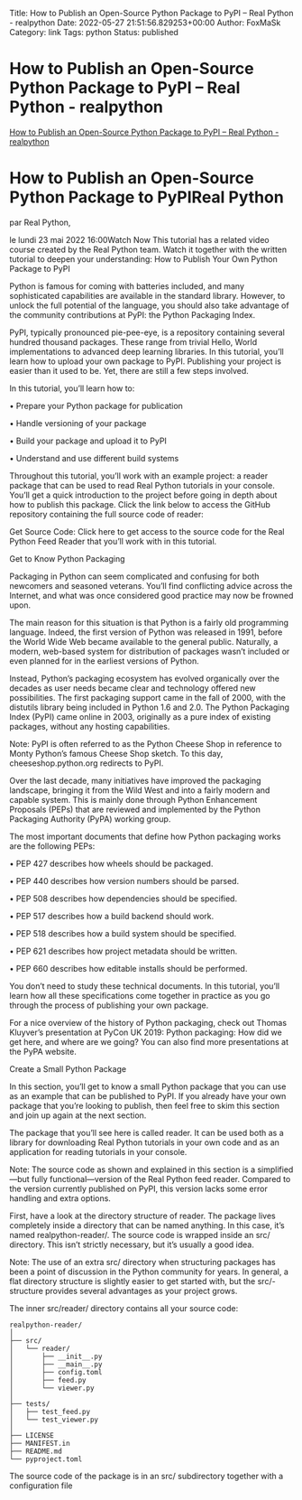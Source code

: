Title: How to Publish an Open-Source Python Package to PyPI – Real Python - realpython
Date: 2022-05-27 21:51:56.829253+00:00
Author: FoxMaSk 
Category: link
Tags: python
Status: published





# How to Publish an Open-Source Python Package to PyPI – Real Python - realpython

[How to Publish an Open-Source Python Package to PyPI – Real Python - realpython](https://realpython.com/pypi-publish-python-package/)

# How to Publish an Open-Source Python Package to PyPIReal Python 

par Real Python, 

le lundi 23 mai 2022 16:00Watch Now This tutorial has a related video course created by the Real Python team. Watch it together with the written tutorial to deepen your understanding: How to Publish Your Own Python Package to PyPI 

Python is famous for coming with batteries included, and many sophisticated capabilities are available in the standard library. However, to unlock the full potential of the language, you should also take advantage of the community contributions at PyPI: the Python Packaging Index. 

PyPI, typically pronounced pie-pee-eye, is a repository containing several hundred thousand packages. These range from trivial Hello, World implementations to advanced deep learning libraries. In this tutorial, you’ll learn how to upload your own package to PyPI. Publishing your project is easier than it used to be. Yet, there are still a few steps involved. 

In this tutorial, you’ll learn how to: 

• Prepare your Python package for publication

• Handle versioning of your package

• Build your package and upload it to PyPI

• Understand and use different build systems 

Throughout this tutorial, you’ll work with an example project: a reader package that can be used to read Real Python tutorials in your console. You’ll get a quick introduction to the project before going in depth about how to publish this package. Click the link below to access the GitHub repository containing the full source code of reader: 

Get Source Code: Click here to get access to the source code for the Real Python Feed Reader that you’ll work with in this tutorial. 

Get to Know Python Packaging 

Packaging in Python can seem complicated and confusing for both newcomers and seasoned veterans. You’ll find conflicting advice across the Internet, and what was once considered good practice may now be frowned upon. 

The main reason for this situation is that Python is a fairly old programming language. Indeed, the first version of Python was released in 1991, before the World Wide Web became available to the general public. Naturally, a modern, web-based system for distribution of packages wasn’t included or even planned for in the earliest versions of Python. 

Instead, Python’s packaging ecosystem has evolved organically over the decades as user needs became clear and technology offered new possibilities. The first packaging support came in the fall of 2000, with the distutils library being included in Python 1.6 and 2.0. The Python Packaging Index (PyPI) came online in 2003, originally as a pure index of existing packages, without any hosting capabilities. 

Note: PyPI is often referred to as the Python Cheese Shop in reference to Monty Python’s famous Cheese Shop sketch. To this day, cheeseshop.python.org redirects to PyPI. 

Over the last decade, many initiatives have improved the packaging landscape, bringing it from the Wild West and into a fairly modern and capable system. This is mainly done through Python Enhancement Proposals (PEPs) that are reviewed and implemented by the Python Packaging Authority (PyPA) working group. 

The most important documents that define how Python packaging works are the following PEPs: 

• PEP 427 describes how wheels should be packaged.

• PEP 440 describes how version numbers should be parsed.

• PEP 508 describes how dependencies should be specified.

• PEP 517 describes how a build backend should work.

• PEP 518 describes how a build system should be specified.

• PEP 621 describes how project metadata should be written.

• PEP 660 describes how editable installs should be performed. 

You don’t need to study these technical documents. In this tutorial, you’ll learn how all these specifications come together in practice as you go through the process of publishing your own package. 

For a nice overview of the history of Python packaging, check out Thomas Kluyver’s presentation at PyCon UK 2019: Python packaging: How did we get here, and where are we going? You can also find more presentations at the PyPA website. 

Create a Small Python Package 

In this section, you’ll get to know a small Python package that you can use as an example that can be published to PyPI. If you already have your own package that you’re looking to publish, then feel free to skim this section and join up again at the next section. 

The package that you’ll see here is called reader. It can be used both as a library for downloading Real Python tutorials in your own code and as an application for reading tutorials in your console. 

Note: The source code as shown and explained in this section is a simplified—but fully functional—version of the Real Python feed reader. Compared to the version currently published on PyPI, this version lacks some error handling and extra options. 

First, have a look at the directory structure of reader. The package lives completely inside a directory that can be named anything. In this case, it’s named realpython-reader/. The source code is wrapped inside an src/ directory. This isn’t strictly necessary, but it’s usually a good idea. 

Note: The use of an extra src/ directory when structuring packages has been a point of discussion in the Python community for years. In general, a flat directory structure is slightly easier to get started with, but the src/-structure provides several advantages as your project grows. 

The inner src/reader/ directory contains all your source code: 
```
realpython-reader/
│
├── src/
│   └── reader/
│       ├── __init__.py
│       ├── __main__.py
│       ├── config.toml
│       ├── feed.py
│       └── viewer.py
│
├── tests/
│   ├── test_feed.py
│   └── test_viewer.py
│
├── LICENSE
├── MANIFEST.in
├── README.md
└── pyproject.toml
```
The source code of the package is in an src/ subdirectory together with a configuration file